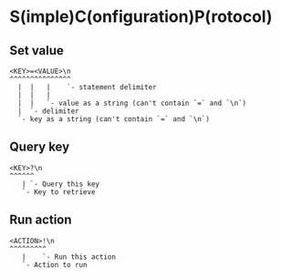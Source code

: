 # S(imple)C(onfiguration)P(rotocol)

## Set value

```plain
<KEY>=<VALUE>\n
^^^^^^^^^^^^^^^
  |  |   |    `- statement delimiter
  |  |   |
  |  |   `- value as a string (can't contain `=` and `\n`)
  |  `- delimiter
  `- key as a string (can't contain `=` and `\n`)
```

## Query key

```plain
<KEY>?\n
^^^^^^
   | `- Query this key
   `- Key to retrieve
```

## Run action

```plain
<ACTION>!\n
^^^^^^^^^
   |    `- Run this action
   `- Action to run
```



